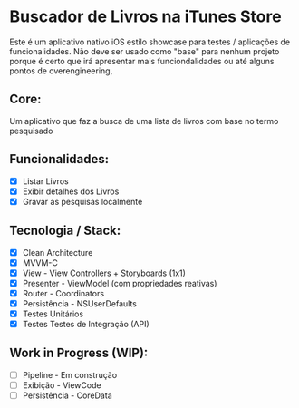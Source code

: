 # Buscador de Livros na iTunes Store

Este é um aplicativo nativo iOS estilo showcase para testes / aplicações de funcionalidades.
Não deve ser usado como "base" para nenhum projeto porque é certo que irá apresentar mais funciondalidades ou até alguns pontos de overengineering,

## Core:

Um aplicativo que faz a busca de uma lista de livros com base no termo pesquisado

## Funcionalidades:

- [x] Listar Livros
- [x] Exibir detalhes dos Livros
- [x] Gravar as pesquisas localmente

## Tecnologia / Stack:

- [x] Clean Architecture
- [x] MVVM-C
- [x] View - View Controllers + Storyboards (1x1)
- [x] Presenter - ViewModel (com propriedades reativas)
- [x] Router - Coordinators
- [x] Persistência - NSUserDefaults
- [x] Testes Unitários
- [x] Testes Testes de Integração (API)

## Work in Progress (WIP):

- [ ] Pipeline - Em construção
- [ ] Exibição - ViewCode 
- [ ] Persistência - CoreData
